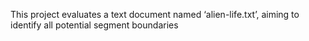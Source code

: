 This project evaluates a text document named ‘alien-life.txt’, aiming to identify all potential segment boundaries